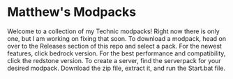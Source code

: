 # Matthew's Modpacks

Welcome to a collection of my Technic modpacks! Right now there is only one, but I am working on fixing that soon. To download a modpack, head on over to the Releases section of this repo and select a pack. For the newest features, click bedrock version. For the best performance and compatibility, click the redstone version. To create a server, find the serverpack for your desired modpack. Download the zip file,  extract it, and run the Start.bat file.
